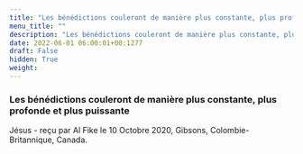 ```yaml
---
title: "Les bénédictions couleront de manière plus constante, plus profonde et plus puissante"
menu_title: ""
description: "Les bénédictions couleront de manière plus constante, plus profonde et plus puissante"
date: 2022-06-01 06:00:01+00:1277
draft: False
hidden: True
weight:
---
```

### Les bénédictions couleront de manière plus constante, plus profonde et plus puissante

Jésus - reçu par Al Fike le 10 Octobre 2020, Gibsons, Colombie-Britannique, Canada.



